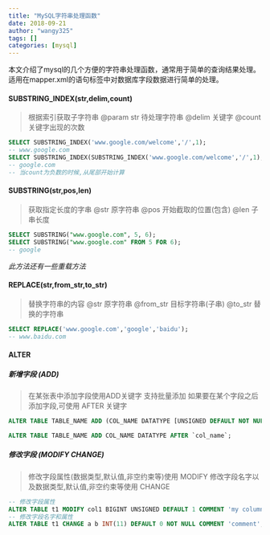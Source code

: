 ```yaml
---
title: "MySQL字符串处理函数"
date: 2018-09-21
author: "wangy325"
tags: []
categories: [mysql]
---
```


本文介绍了mysql的几个方便的字符串处理函数，通常用于简单的查询结果处理。适用在mapper.xml的语句标签中对数据库字段数据进行简单的处理。

<!--more-->

#### SUBSTRING_INDEX(str,delim,count)

> 根据索引获取子字符串
> @param str 待处理字符串
> @delim 关键字
> @count 关键字出现的次数

```sql
SELECT SUBSTRING_INDEX('www.google.com/welcome','/',1);
-- www.google.com
SELECT SUBSTRING_INDEX(SUBSTRING_INDEX('www.google.com/welcome','/',1),'.',-2);
-- google.com
-- 当count为负数的时候,从尾部开始计算
```

#### SUBSTRING(str,pos,len)

> 获取指定长度的字串
> @str 原字符串
> @pos 开始截取的位置(包含)
> @len 子串长度

```sql
SELECT SUBSTRING("www.google.com", 5, 6);
SELECT SUBSTRING("www.google.com" FROM 5 FOR 6);
-- google
```

*此方法还有一些重载方法*

#### REPLACE(str,from_str,to_str)

> 替换字符串的内容 @str 原字符串
> @from_str 目标字符串(子串)
> @to_str 替换的字符串

```sql
SELECT REPLACE('www.google.com','google','baidu');
-- www.baidu.com
```

#### ALTER

##### 新增字段 (ADD)

> 在某张表中添加字段使用ADD关键字
> 支持批量添加
> 如果要在某个字段之后添加字段,可使用 AFTER 关键字

```sql
ALTER TABLE TABLE_NAME ADD (COL_NAME DATATYPE [UNSIGNED DEFAULT NOT NULL COMMENT],COLNAME2 DATATYPE,...);

ALTER TABLE TABLE_NAME ADD COL_NAME DATATYPE AFTER `col_name`;
```

##### 修改字段 (MODIFY CHANGE)

> 修改字段属性(数据类型,默认值,非空约束等)使用 MODIFY
> 修改字段名字以及数据类型,默认值,非空约束等使用 CHANGE

```sql
-- 修改字段属性
ALTER TABLE t1 MODIFY col1 BIGINT UNSIGNED DEFAULT 1 COMMENT 'my column';
-- 修改字段名字和属性
ALTER TABLE t1 CHANGE a b INT(11) DEFAULT 0 NOT NULL COMMENT 'comment';
```
